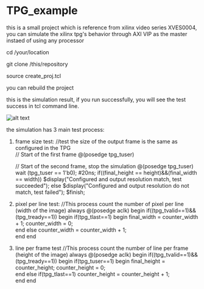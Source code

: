 # TPG_example
this is a small project which is reference from xilinx video series XVES0004, you can simulate the xilinx tpg's behavior through AXI VIP as the master instaed of using any processor


cd /your/location

git clone /this/repository

source create_proj.tcl

you can rebuild the project

this is the simulation result, if you run successfully, you will see the test success in tcl command line.

![alt text](https://github.com/joshuahwfwEE/TPG_example/blob/main/tpg_sim.png?raw=true)

the simulation has 3 main test process:  
1. frame size test:
   //test the size of the output frame is the same as configured in the TPG  
   // Start of the first frame
    @(posedge tpg_tuser)
    
   // Start of the second frame, stop the simulation
    @(posedge tpg_tuser)
    wait (tpg_tuser == 1'b0);
    #20ns;
    if((final_height == height)&&(final_width == width))
        $display("Configured and output resolution match, test succeeded");
    else
        $display("Configured and output resolution do not match, test failed");
    $finish;
   
2. pixel per line test:
//This process count the number of pixel per line (width of the image)
always @(posedge aclk)
begin
    if((tpg_tvalid==1)&&(tpg_tready==1)) begin
        if(tpg_tlast==1) begin
            final_width = counter_width + 1;
            counter_width = 0;         
        end
        else
            counter_width = counter_width + 1;           
    end
end

3. line per frame test
   //This process count the number of line per frame (height of the image)
   always @(posedge aclk)
begin
    if((tpg_tvalid==1)&&(tpg_tready==1)) begin
        if(tpg_tuser==1) begin
            final_height =  counter_height;
            counter_height = 0;       
        end
        else if(tpg_tlast==1)
            counter_height = counter_height + 1;         
    end
end
